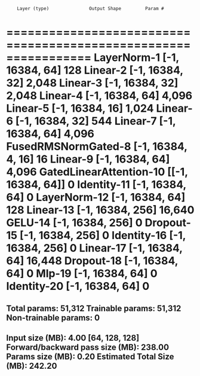         Layer (type)               Output Shape         Param #
================================================================
         LayerNorm-1            [-1, 16384, 64]             128
            Linear-2            [-1, 16384, 32]           2,048
            Linear-3            [-1, 16384, 32]           2,048
            Linear-4            [-1, 16384, 64]           4,096
            Linear-5            [-1, 16384, 16]           1,024
            Linear-6            [-1, 16384, 32]             544
            Linear-7            [-1, 16384, 64]           4,096
 FusedRMSNormGated-8         [-1, 16384, 4, 16]              16
            Linear-9            [-1, 16384, 64]           4,096
GatedLinearAttention-10          [[-1, 16384, 64]]               0
         Identity-11            [-1, 16384, 64]               0
        LayerNorm-12            [-1, 16384, 64]             128
           Linear-13           [-1, 16384, 256]          16,640
             GELU-14           [-1, 16384, 256]               0
          Dropout-15           [-1, 16384, 256]               0
         Identity-16           [-1, 16384, 256]               0
           Linear-17            [-1, 16384, 64]          16,448
          Dropout-18            [-1, 16384, 64]               0
              Mlp-19            [-1, 16384, 64]               0
         Identity-20            [-1, 16384, 64]               0
================================================================
Total params: 51,312
Trainable params: 51,312
Non-trainable params: 0
----------------------------------------------------------------
Input size (MB): 4.00 [64, 128, 128]
Forward/backward pass size (MB): 238.00
Params size (MB): 0.20
Estimated Total Size (MB): 242.20
----------------------------------------------------------------